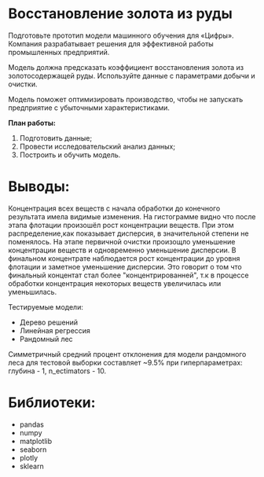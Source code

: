 # Восстановление золота из руды

Подготовьте прототип модели машинного обучения для «Цифры». Компания разрабатывает решения для эффективной работы промышленных предприятий.

Модель должна предсказать коэффициент восстановления золота из золотосодержащей руды. Используйте данные с параметрами добычи и очистки. 

Модель поможет оптимизировать производство, чтобы не запускать предприятие с убыточными характеристиками.

**План работы:**
1. Подготовить данные;
2. Провести исследовательский анализ данных;
3. Построить и обучить модель.

# Выводы:

Концентрация всех веществ с начала обработки до конечного результата имела видимые изменения.
На гистограмме видно что после этапа флотации произошёл рост концентрации веществ. При этом распределение,как показывает дисперсия, в значительной степени не поменялось.
На этапе первичной очистки произощло уменьшение концентрации веществ и одновременно уменьшение дисперсии. В финальном концентрате наблюдается рост концентрации до уровня флотации и заметное уменьшение дисперсии. Это говорит о том что финальный концентат стал более "концентрированней", т.к в процессе обработки концентрация некоторых веществ увеличилась или уменьшилась.

Тестируемые модели: 
* Дерево решений
* Линейная регрессия
* Рандомный лес

Симметричный средний процент отклонения для модели рандомного леса для тестовой выборки составляет ~9.5% при гиперпараметрах: глубина - 1, n_ectimators - 10.

# Библиотеки:
* pandas
* numpy
* matplotlib
* seaborn
* plotly
* sklearn

